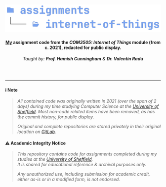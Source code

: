 <h1 align="center">
  <br>
<img src="https://github.com/robbowland/internet-of-things/blob/main/.github/img/heading.png?raw=true" alt="internet-of-things" width="750"></a>
  <br>
</h1>

<h4 align="center"><a href="https://www.robbow.land" target="_blank">My</a> assignment code from the <i>COM3505: Internet of Things</i> module (from c. 2021), redacted for public display.</h4>
<p align="center"><i>Taught by: <strong>Prof. Hamish Cunningham</strong> & <strong>Dr. Valentin Radu</strong></i></p>

<br>
<br>
<hr>

#### ℹ️ Note
>
> *All contained code was originally written in 2021 (over the span of 2 days) during my time studying Computer Science at the [University of Sheffield](https://www.sheffield.ac.uk/).*
> *Most non-code related items have been removed, as has the commit history, for public display.*
>
> *Original and complete repositories are stored privately in their original location on [GitLab](https://gitlab.com/university-assignments/com3505-internet-of-things).*

#### ⚠️ Academic Integrity Notice
> *This repository contains code for assignments completed during my studies at the [University of Sheffield](https://www.sheffield.ac.uk/).*<br>
> *It is shared for educational reference & archival purposes only.*
>
> *Any unauthorized use, including submission for academic credit, either as-is or in a modified form, is not endorsed.*
